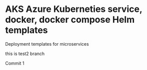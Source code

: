 # AKS Azure Kuberneties service, docker, docker compose Helm templates
Deployment templates for microservices

this is test2 branch


Commit 1

